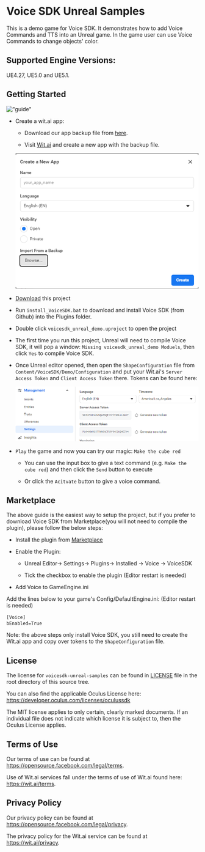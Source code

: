 # Voice SDK Unreal Samples

This is a demo game for Voice SDK. It demonstrates how to add Voice Commands and TTS into an Unreal game.  In the game user can use Voice Commands to change objects' color.

## Supported Engine Versions:

UE4.27, UE5.0 and UE5.1.

## Getting Started

  !["guide"](readme_images/guide.gif)

- Create a wit.ai app:

  - Download our app backup file from [here](https://github.com/wit-ai/voicesdk-unreal/releases/download/v47.0.4/wit_app_shapes_demo-2023-01-18-11-12-27.zip).

  - Visit [Wit.ai](https://wit.ai/apps) and create a new app with the backup file.

  !["Screengrab of creating a new Wit.ai app from a backup file"](readme_images/create-wit-app-from-a-backup.png)

- [Download](https://github.com/wit-ai/voicesdk-unreal-samples/archive/refs/heads/main.zip) this project

- Run `install_VoiceSDK.bat` to download and install Voice SDK (from Github) into the Plugins folder.

- Double click `voicesdk_unreal_demo.uproject` to open the project

- The first time you run this project, Unreal will need to compile Voice SDK, it will pop a window: `Missing voicesdk_unreal_demo Moduels`, then click `Yes` to compile Voice SDK.

- Once Unreal editor opened, then open the `ShapeConfiguration` file from `Content/VoiceSDK/Demo/Configuration` and put your Wit.ai's `Server Access Token` and `Client Access Token` there. Tokens can be found here:

  !["Screengrab of Wit.ai app's tokens"](readme_images/wit-tokens.png)

- `Play` the game and now you can try our magic: `Make the cube red`

  - You can use the input box to give a text command (e.g. `Make the cube red`) and then click the `Send` button to execute

  - Or click the `Acitvate` button to give a voice command.

## Marketplace

The above guide is the easiest way to setup the project, but if you prefer to download Voice SDK from Marketplace(you will not need to compile the plugin), please follow the below steps:

- Install the plugin from [Marketplace](https://www.unrealengine.com/marketplace/en-US/product/voice-sdk)

- Enable the Plugin:

  - Unreal Editor-> Settings-> Plugins-> Installed -> Voice -> VoiceSDK

  - Tick the checkbox to enable the plugin (Editor restart is needed)

- Add Voice to GameEngine.ini

Add the lines below to your game's Config/DefaultEngine.ini: (Editor restart is needed)

```
[Voice]
bEnabled=True
```

Note: the above steps only install Voice SDK, you still need to create the Wit.ai app and copy over tokens to the `ShapeConfiguration` file.

## License

The license for `voicesdk-unreal-samples` can be found in [LICENSE](https://github.com/wit-ai/voicesdk-unreal-samples/blob/main/LICENSE) file in the root directory of this source tree.

You can also find the applicable Oculus License here: https://developer.oculus.com/licenses/oculussdk

The MIT license applies to only certain, clearly marked documents. If an individual file does not indicate which license it is subject to, then the Oculus License applies.

## Terms of Use

Our terms of use can be found at https://opensource.facebook.com/legal/terms.

Use of Wit.ai services fall under the terms of use of Wit.ai found here: https://wit.ai/terms.

## Privacy Policy

Our privacy policy can be found at https://opensource.facebook.com/legal/privacy.

The privacy policy for the Wit.ai service can be found at https://wit.ai/privacy.
